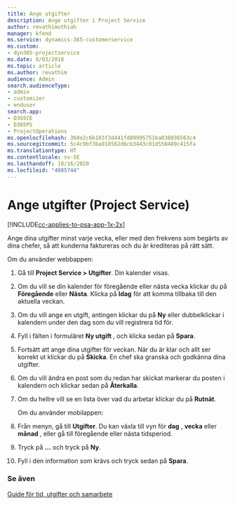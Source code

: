```yaml
---
title: Ange utgifter
description: Ange utgifter i Project Service
author: revathimuthiah
manager: kfend
ms.service: dynamics-365-customerservice
ms.custom:
- dyn365-projectservice
ms.date: 8/03/2018
ms.topic: article
ms.author: revathim
audience: Admin
search.audienceType:
- admin
- customizer
- enduser
search.app:
- D365CE
- D365PS
- ProjectOperations
ms.openlocfilehash: 360e2c6b103f3d441fd89995751ba038036563c4
ms.sourcegitcommit: 5c4c9bf3ba018562d6cb3443c01d550489c415fa
ms.translationtype: HT
ms.contentlocale: sv-SE
ms.lasthandoff: 10/16/2020
ms.locfileid: "4085744"
---
```

# <a name="enter-expenses-project-service"></a>Ange utgifter (Project Service)

[!INCLUDE[cc-applies-to-psa-app-1x-2x](../includes/cc-applies-to-psa-app-1x-2x.md)]

Ange dina utgifter minst varje vecka, eller med den frekvens som begärts av dina chefer, så att kunderna faktureras och du är krediteras på rätt sätt.  
  
 Om du använder webbappen:  
  
1. Gå till **Project Service > Utgifter**. Din kalender visas.  
  
2. Om du vill se din kalender för föregående eller nästa vecka klickar du på **Föregående** eller **Nästa**. Klicka på **Idag** för att komma tillbaka till den aktuella veckan.  
  
3. Om du vill ange en utgift, antingen klickar du på **Ny** eller dubbelklickar i kalendern under den dag som du vill registrera tid för.  
  
4. Fyll i fälten i formuläret **Ny utgift** , och klicka sedan på **Spara**.  
  
5. Fortsätt att ange dina utgifter för veckan. När du är klar och allt ser korrekt ut klickar du på **Skicka**. En chef ska granska och godkänna dina utgifter.  
  
6. Om du vill ändra en post som du redan har skickat markerar du posten i kalendern och klickar sedan på **Återkalla**.  
  
7. Om du hellre vill se en lista över vad du arbetar klickar du på **Rutnät**.  
  
   Om du använder mobilappen:  
  
8. Från menyn, gå till **Utgifter**.     Du kan växla till vyn för **dag** , **vecka** eller **månad** , eller gå till föregående eller nästa tidsperiod.  
  
9. Tryck på **…** och tryck på **Ny**.  
  
10. Fyll i den information som krävs och tryck sedan på **Spara**.  
  
### <a name="see-also"></a>Se även  
 [Guide för tid, utgifter och samarbete](../psa/time-expense-collaboration-guide.md)
